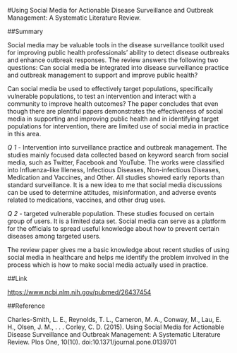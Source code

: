 #Using Social Media for Actionable Disease Surveillance and Outbreak Management: A Systematic Literature Review.

##Summary

Social media may be valuable tools in the disease surveillance toolkit used for improving public health professionals’ ability to detect disease outbreaks and enhance outbreak responses. The review answers the following two questions:
Can social media be integrated into disease surveillance practice and outbreak management to support and improve public health?

Can social media be used to effectively target populations, specifically vulnerable populations, to test an intervention and interact with a community to improve health outcomes? 
The paper concludes that even though there are plentiful papers demonstrates the effectiveness of social media in supporting and improving public health and in identifying target populations for intervention, there are limited use of social media in practice in this area.

*Q 1* - Intervention into surveillance practice and outbreak management. The studies mainly focused data collected based on keyword search from social media, such as Twitter, Facebook and YouTube. The works were classified into Influenza-like Illeness, Infectious Diseases, Non-infectious Diseases, Medication and Vaccines, and Other. All studies showed early reports than standard surveillance. It is a new idea to me that social media discussions can be used to determine attitudes, misinformation, and adverse events related to medications, vaccines, and other drug uses.

*Q 2* - targeted vulnerable population. These studies focused on certain group of users. It is a limited data set. Social media can serve as a platform for the officials to spread useful knowledge about how to prevent certain diseases among targeted users. 

The review paper gives me a basic knowledge about recent studies of using social media in healthcare and helps me identify the problem involved in the process which is how to make social media actually used in practice. 



##Link 

https://www.ncbi.nlm.nih.gov/pubmed/26437454 


##Reference

Charles-Smith, L. E., Reynolds, T. L., Cameron, M. A., Conway, M., Lau, E. H., Olsen, J. M., . . . Corley, C. D. (2015). Using Social Media for Actionable Disease Surveillance and Outbreak Management: A Systematic Literature Review. Plos One, 10(10). doi:10.1371/journal.pone.0139701
